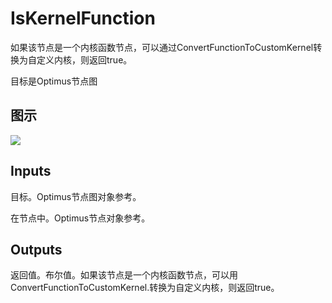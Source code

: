 # IsKernelFunction

如果该节点是一个内核函数节点，可以通过ConvertFunctionToCustomKernel转换为自定义内核，则返回true。

目标是Optimus节点图

## 图示

![]($-20221218-20172821.png)

## Inputs

目标。Optimus节点图对象参考。

在节点中。Optimus节点对象参考。  

## Outputs

返回值。布尔值。如果该节点是一个内核函数节点，可以用ConvertFunctionToCustomKernel.转换为自定义内核，则返回true。

